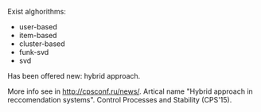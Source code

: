 Exist alghorithms:
* user-based
* item-based
* cluster-based
* funk-svd
* svd

Has been offered new: hybrid approach.

More info see in http://cpsconf.ru/news/. Artical name "Hybrid approach in reccomendation systems". Control Processes and Stability (CPS'15).
